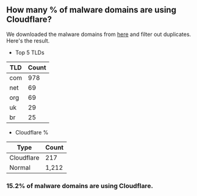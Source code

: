 ## How many % of malware domains are using Cloudflare?


We downloaded the malware domains from [here](https://urlhaus.abuse.ch) and filter out duplicates.
Here's the result.


[//]: # (start replacement)


- Top 5 TLDs

| TLD | Count |
| --- | --- |
| com | 978 |
| net | 69 |
| org | 69 |
| uk | 29 |
| br | 25 |


- Cloudflare %

| Type | Count |
| --- | --- |
| Cloudflare | 217 |
| Normal | 1,212 |


### 15.2% of malware domains are using Cloudflare.